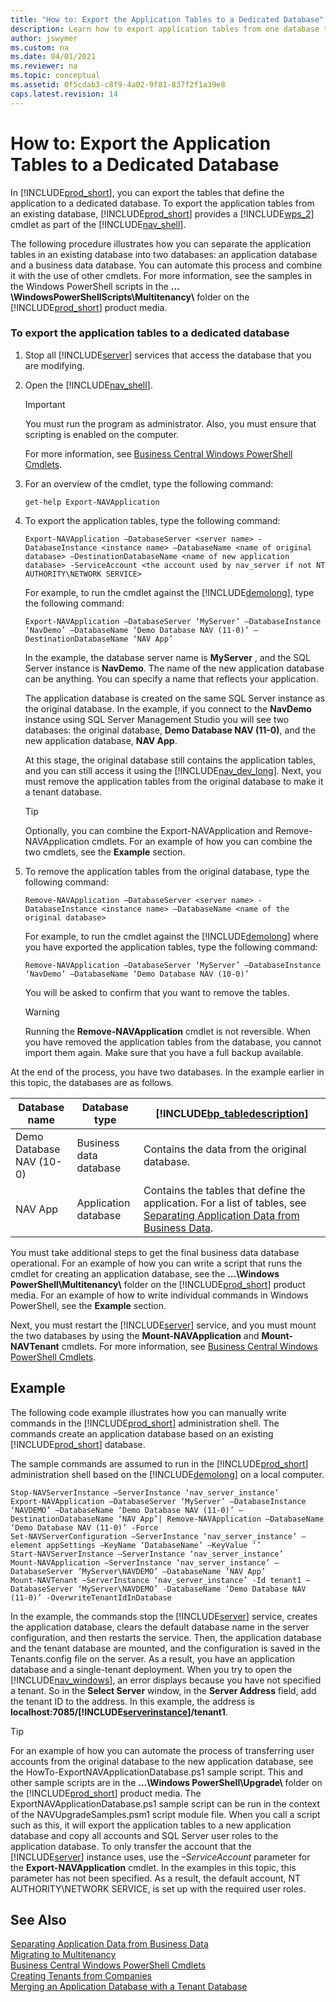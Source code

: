 ```yaml
---
title: "How to: Export the Application Tables to a Dedicated Database"
description: Learn how to export application tables from one database to a dedicated database.
author: jswymer
ms.custom: na
ms.date: 04/01/2021
ms.reviewer: na
ms.topic: conceptual
ms.assetid: 0f5cdab3-c8f9-4a02-9f81-837f2f1a39e8
caps.latest.revision: 14
---
```

# How to: Export the Application Tables to a Dedicated Database
In [!INCLUDE[prod_short](../developer/includes/prod_short.md)], you can export the tables that define the application to a dedicated database. To export the application tables from an existing database, [!INCLUDE[prod_short](../developer/includes/prod_short.md)] provides a [!INCLUDE[wps_2](../developer/includes/wps_2_md.md)] cmdlet as part of the [!INCLUDE[nav_shell](../developer/includes/nav_shell_md.md)].  

 The following procedure illustrates how you can separate the application tables in an existing database into two databases: an application database and a business data database. You can automate this process and combine it with the use of other cmdlets. For more information, see the samples in the Windows PowerShell scripts in the **…\\WindowsPowerShellScripts\\Multitenancy\\** folder on the [!INCLUDE[prod_short](../developer/includes/prod_short.md)] product media.  

### To export the application tables to a dedicated database  

1.  Stop all [!INCLUDE[server](../developer/includes/server.md)] services that access the database that you are modifying.  

2.  Open the [!INCLUDE[nav_shell](../developer/includes/nav_shell_md.md)].  

    > [!IMPORTANT]  
    >  You must run the program as administrator. Also, you must ensure that scripting is enabled on the computer.  

     For more information, see [Business Central Windows PowerShell Cmdlets](/powershell/business-central/overview).  

3.  For an overview of the cmdlet, type the following command:  

    ```  
    get-help Export-NAVApplication  
    ```  

4.  To export the application tables, type the following command:  

    ```  
    Export-NAVApplication –DatabaseServer <server name> -DatabaseInstance <instance name> –DatabaseName <name of original database> –DestinationDatabaseName <name of new application database> -ServiceAccount <the account used by nav_server if not NT AUTHORITY\NETWORK SERVICE>  
    ```  

     For example, to run the cmdlet against the [!INCLUDE[demolong](../developer/includes/demolong_md.md)], type the following command:  

    ```  
    Export-NAVApplication –DatabaseServer ‘MyServer’ –DatabaseInstance ‘NavDemo’ –DatabaseName ‘Demo Database NAV (11-0)’ –DestinationDatabaseName ‘NAV App’  
    ```  

     In the example, the database server name is **MyServer** , and the SQL Server instance is **NavDemo**. The name of the new application database can be anything. You can specify a name that reflects your application.  

     The application database is created on the same SQL Server instance as the original database. In the example, if you connect to the **NavDemo** instance using SQL Server Management Studio you will see two databases: the original database, **Demo Database NAV \(11-0\)**, and the new application database, **NAV App**.  

     At this stage, the original database still contains the application tables, and you can still access it using the [!INCLUDE[nav_dev_long](../developer/includes/nav_dev_long_md.md)]. Next, you must remove the application tables from the original database to make it a tenant database.  

    > [!TIP]  
    >  Optionally, you can combine the Export-NAVApplication and Remove-NAVApplication cmdlets. For an example of how you can combine the two cmdlets, see the **Example** section.  

5.  To remove the application tables from the original database, type the following command:  

    ```  
    Remove-NAVApplication –DatabaseServer <server name> -DatabaseInstance <instance name> –DatabaseName <name of the original database>  
    ```  

     For example, to run the cmdlet against the [!INCLUDE[demolong](../developer/includes/demolong_md.md)] where you have exported the application tables, type the following command:  

    ```  
    Remove-NAVApplication –DatabaseServer ‘MyServer’ –DatabaseInstance ‘NavDemo’ –DatabaseName ‘Demo Database NAV (10-0)’  
    ```  

     You will be asked to confirm that you want to remove the tables.  

    > [!WARNING]  
    >  Running the **Remove-NAVApplication** cmdlet is not reversible. When you have removed the application tables from the database, you cannot import them again. Make sure that you have a full backup available.  

 At the end of the process, you have two databases. In the example earlier in this topic, the databases are as follows.  

|Database name|Database type|[!INCLUDE[bp_tabledescription](../developer/includes/bp_tabledescription_md.md)]|  
|-------------------|-------------------|---------------------------------------|  
|Demo Database NAV \(10-0\)|Business data database|Contains the data from the original database.|  
|NAV App|Application database|Contains the tables that define the application. For a list of tables, see [Separating Application Data from Business Data](Separating-Application-Data-from-Business-Data.md).|  

 You must take additional steps to get the final business data database operational. For an example of how you can write a script that runs the cmdlet for creating an application database, see the **…\\Windows PowerShell\\Multitenancy\\** folder on the [!INCLUDE[prod_short](../developer/includes/prod_short.md)] product media. For an example of how to write individual commands in Windows PowerShell, see the **Example** section.  

 Next, you must restart the [!INCLUDE[server](../developer/includes/server.md)] service, and you must mount the two databases by using the **Mount-NAVApplication** and **Mount-NAVTenant** cmdlets. For more information, see [Business Central Windows PowerShell Cmdlets](/powershell/business-central/overview).  

## Example  
 The following code example illustrates how you can manually write commands in the [!INCLUDE[prod_short](../developer/includes/prod_short.md)] administration shell. The commands create an application database based on an existing [!INCLUDE[prod_short](../developer/includes/prod_short.md)] database.  

 The sample commands are assumed to run in the [!INCLUDE[prod_short](../developer/includes/prod_short.md)] administration shell based on the [!INCLUDE[demolong](../developer/includes/demolong_md.md)] on a local computer.  

```  
Stop-NAVServerInstance –ServerInstance ‘nav_server_instance’ 
Export-NAVApplication –DatabaseServer ‘MyServer’ –DatabaseInstance ‘NAVDEMO’ –DatabaseName ‘Demo Database NAV (11-0)’ –DestinationDatabaseName ‘NAV App’| Remove-NAVApplication –DatabaseName ‘Demo Database NAV (11-0)’ -Force
Set-NAVServerConfiguration –ServerInstance ‘nav_server_instance’ –element appSettings –KeyName ‘DatabaseName’ –KeyValue ‘’
Start-NAVServerInstance –ServerInstance ‘nav_server_instance’
Mount-NAVApplication –ServerInstance ‘nav_server_instance’ –DatabaseServer ‘MyServer\NAVDEMO’ –DatabaseName ‘NAV App’
Mount-NAVTenant –ServerInstance ‘nav_server_instance’ -Id tenant1 –DatabaseServer ‘MyServer\NAVDEMO’ -DatabaseName ‘Demo Database NAV (11-0)’ -OverwriteTenantIdInDatabase  
```  

 In the example, the commands stop the [!INCLUDE[server](../developer/includes/server.md)] service, creates the application database, clears the default database name in the server configuration, and then restarts the service. Then, the application database and the tenant database are mounted, and the configuration is saved in the Tenants.config file on the server. As a result, you have an application database and a single-tenant deployment. When you try to open the [!INCLUDE[nav_windows](../developer/includes/nav_windows_md.md)], an error displays because you have not specified a tenant. So in the **Select Server** window, in the **Server Address** field, add the tenant ID to the address. In this example, the address is **localhost:7085/[!INCLUDE[serverinstance](../developer/includes/serverinstance.md)]/tenant1**.  

> [!TIP]  
>  For an example of how you can automate the process of transferring user accounts from the original database to the new application database, see the HowTo-ExportNAVApplicationDatabase.ps1 sample script. This and other sample scripts are in the **…\\Windows PowerShell\\Upgrade\\** folder on the [!INCLUDE[prod_short](../developer/includes/prod_short.md)] product media. The ExportNAVApplicationDatabase.ps1 sample script can be run in the context of the NAVUpgradeSamples.psm1 script module file. When you call a script such as this, it will export the application tables to a new application database and copy all accounts and SQL Server user roles to the application database. To only transfer the account that the [!INCLUDE[server](../developer/includes/server.md)] instance uses, use the *–ServiceAccount* parameter for the **Export-NAVApplication** cmdlet. In the examples in this topic, this parameter has not been specified. As a result, the default account, NT AUTHORITY\\NETWORK SERVICE, is set up with the required user roles.  

## See Also  
 [Separating Application Data from Business Data](Separating-Application-Data-from-Business-Data.md)   
 [Migrating to Multitenancy](Migrating-to-Multitenancy.md)   
 [Business Central Windows PowerShell Cmdlets](/powershell/business-central/overview)   
 [Creating Tenants from Companies](Creating-Tenants-from-Companies.md)   
 [Merging an Application Database with a Tenant Database](Merging-an-Application-Database-with-a-Tenant-Database.md)
